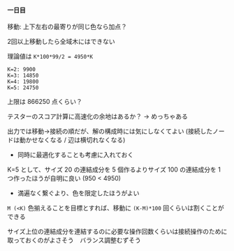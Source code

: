 #### 一日目

移動: 上下左右の最寄りが同じ色なら加点？

2回以上移動したら全域木にはできない

理論値は `K*100*99/2 = 4950*K` 

```
K=2: 9900
K=3: 14850
K=4: 19800
K=5: 24750
```

上限は 866250 点くらい？

テスターのスコア計算に高速化の余地はあるか？ → めっちゃある

出力では移動->接続の順だが、解の構成時には気にしなくてよい (接続したノードは動かせなくなる / 辺は横切れなくなる)
* 同時に最適化することも考慮に入れておく

K=5 として、サイズ 20 の連結成分を 5 個作るよりサイズ 100 の連結成分を 1 つ作ったほうが自明に良い (950 < 4950)
* 満遍なく繋ぐより、色を限定したほうがよい

`M (<K)`  色揃えることを目標とすれば、移動に `(K-M)*100` 回くらいは割くことができる

サイズ上位の連結成分を連結するのに必要な操作回数くらいは接続操作のために取っておくのがよさそう　バランス調整むずそう